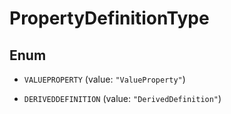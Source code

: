 

# PropertyDefinitionType

## Enum


* `VALUEPROPERTY` (value: `"ValueProperty"`)

* `DERIVEDDEFINITION` (value: `"DerivedDefinition"`)




